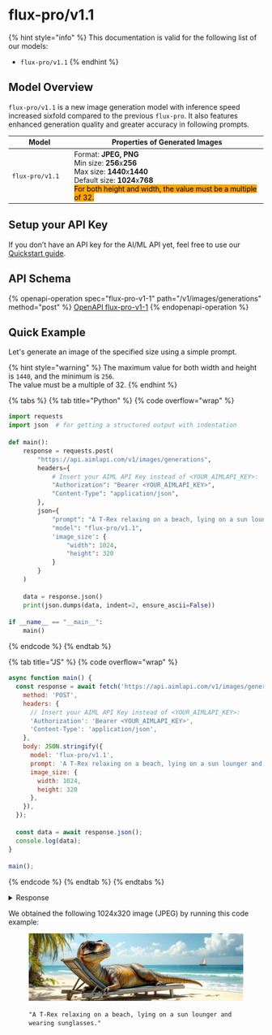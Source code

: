 # flux-pro/v1.1

{% hint style="info" %}
This documentation is valid for the following list of our models:

* `flux-pro/v1.1`
{% endhint %}

## Model Overview

`flux-pro/v1.1`  is a new image generation model with inference speed increased sixfold compared to the previous `flux-pro`. It also features enhanced generation quality and greater accuracy in following prompts.

<table data-full-width="true"><thead><tr><th width="149">Model</th><th width="593">Properties of Generated Images</th></tr></thead><tbody><tr><td><code>flux-pro/v1.1</code></td><td>Format: <strong>JPEG, PNG</strong><br>Min size: <strong>256</strong>x<strong>256</strong><br>Max size: <strong>1440</strong>x<strong>1440</strong><br>Default size: <strong>1024</strong>x<strong>768</strong><br><mark style="background-color:orange;">For both height and width, the value must be a multiple of 32.</mark></td></tr></tbody></table>



## Setup your API Key

If you don’t have an API key for the AI/ML API yet, feel free to use our [Quickstart guide](https://docs.aimlapi.com/quickstart/setting-up).

## API Schema

{% openapi-operation spec="flux-pro-v1-1" path="/v1/images/generations" method="post" %}
[OpenAPI flux-pro-v1-1](https://raw.githubusercontent.com/aimlapi/api-docs/refs/heads/main/docs/api-references/image-models/flux/flux-pro-v1.1.json)
{% endopenapi-operation %}

## Quick Example

Let's generate an image of the specified size using a simple prompt.

{% hint style="warning" %}
The maximum value for both width and height is `1440`, and the minimum is `256`. \
The value must be a multiple of 32.
{% endhint %}

{% tabs %}
{% tab title="Python" %}
{% code overflow="wrap" %}
```python
import requests
import json  # for getting a structured output with indentation

def main():
    response = requests.post(
        "https://api.aimlapi.com/v1/images/generations",
        headers={
            # Insert your AIML API Key instead of <YOUR_AIMLAPI_KEY>:
            "Authorization": "Bearer <YOUR_AIMLAPI_KEY>",
            "Content-Type": "application/json",
        },
        json={
            "prompt": "A T-Rex relaxing on a beach, lying on a sun lounger and wearing sunglasses.",
            "model": "flux-pro/v1.1",
            'image_size': {
                "width": 1024,
                "height": 320
            }
        }
    )
    
    data = response.json()
    print(json.dumps(data, indent=2, ensure_ascii=False))

if __name__ == "__main__":
    main()
```
{% endcode %}
{% endtab %}

{% tab title="JS" %}
{% code overflow="wrap" %}
```javascript
async function main() {
  const response = await fetch('https://api.aimlapi.com/v1/images/generations', {
    method: 'POST',
    headers: {
      // Insert your AIML API Key instead of <YOUR_AIMLAPI_KEY>:
      'Authorization': 'Bearer <YOUR_AIMLAPI_KEY>',
      'Content-Type': 'application/json',
    },
    body: JSON.stringify({
      model: 'flux-pro/v1.1',
      prompt: 'A T-Rex relaxing on a beach, lying on a sun lounger and wearing sunglasses.',
      image_size: {
        width: 1024,
        height: 320
      },
    }),
  });

  const data = await response.json();
  console.log(data);
}

main();
```
{% endcode %}
{% endtab %}
{% endtabs %}

<details>

<summary>Response</summary>

{% code overflow="wrap" %}
```json
{
  images: [
    {
      url: 'https://cdn.aimlapi.com/squirrel/files/zebra/i1zUlcHZ0o3V2DEeyi2bL_6a366eac61354652a0430750e53bc839.jpg',
      width: 1024,
      height: 320,
      content_type: 'image/jpeg'
    }
  ],
  timings: {},
  seed: 1345862631,
  has_nsfw_concepts: [ false ],
  prompt: 'A T-Rex relaxing on a beach, lying on a sun lounger and wearing sunglasses.'
}
```
{% endcode %}

</details>

We obtained the following 1024x320 image (JPEG) by running this code example:

<figure><img src="../../../.gitbook/assets/i1zUlcHZ0o3V2DEeyi2bL_6a366eac61354652a0430750e53bc839.jpg" alt=""><figcaption><p><code>"A T-Rex relaxing on a beach, lying on a sun lounger and wearing sunglasses."</code></p></figcaption></figure>
